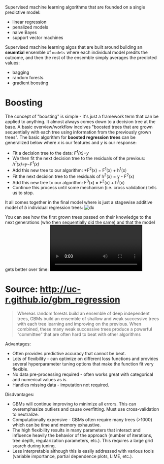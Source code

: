 Supervised machine learning algorithms that are founded on a single predictive model:
* linear regression
* penalized models
* naive Bayes
* support vector machines

Supervised machine learning algos that are built around building an **seuential** ensemble of `models` where each individual model predits the outcome, and then the rest of the ensemble simply averages the predicted values:
* bagging
* random forests
* gradient boosting 

# Boosting
The concept of "boosting" is simple - it's just a framework term that can be applied to anything. It almost always comes down to a decision tree at the base. A basic overview/workflow incolves "boosted trees that are grown sequentially with each tree using information from the previously grown trees". The basic algorithm for **boosted regression trees** can be generalized below where *x* is our features and *y* is our response:
* Fit a decision tree to the data: *F<sup>1</sup>(x)=y*
* We then fit the next decision tree to the residuals of the previous: *h<sup>1</sup>(x)=y−F<sup>1</sup>(x)*
* Add this new tree to our algorithm: *F<sup>2</sup>(x) = F<sup>1</sup>(x) + h<sup>1</sup>(x)
* Fit the next decision tree to the residuals of h<sup>2</sup>(x) = y - F<sup>2</sup>(x)
* Add this new tree to our algorithm: F<sup>3</sup>(x) = F<sup>2</sup>(x) + h<sup>1</sup>(x)
* Continue this process until some mechanism (i.e. cross validation) tells us to stop.

It all comes together in the final model where is just a stagewise additive model of *b* individual regression trees:
![dx](https://i.imgur.com/1NiUxh7.png)

You can see how the first grown trees passed on their knowledge to the next generations (who then sequentially did the same) and that the model gets better over time:
![df](https://i.imgur.com/K8jJqxx.mp4)

# Source: http://uc-r.github.io/gbm_regression
> Whereas random forests build an ensemble of deep independent trees, GBMs build an ensemble of shallow and weak successive trees with each tree learning and improving on the previous. When combined, these many weak successive trees produce a powerful “committee” that are often hard to beat with other algorithms

Advantages:
* Often provides predictive accuracy that cannot be beat.
* Lots of flexibility - can optimize on different loss functions and provides several hyperparameter tuning options that make the function fit very flexible.
* No data pre-processing required - often works great with categorical and numerical values as is.
* Handles missing data - imputation not required.

Disdvantages:
* GBMs will continue improving to minimize all errors. This can overemphasize outliers and cause overfitting. Must use cross-validation to neutralize.
* Computationally expensive - GBMs often require many trees (>1000) which can be time and memory exhaustive.
* The high flexibility results in many parameters that interact and influence heavily the behavior of the approach (number of iterations, tree depth, regularization parameters, etc.). This requires a large grid search during tuning.
* Less interpretable although this is easily addressed with various tools (variable importance, partial dependence plots, LIME, etc.).
